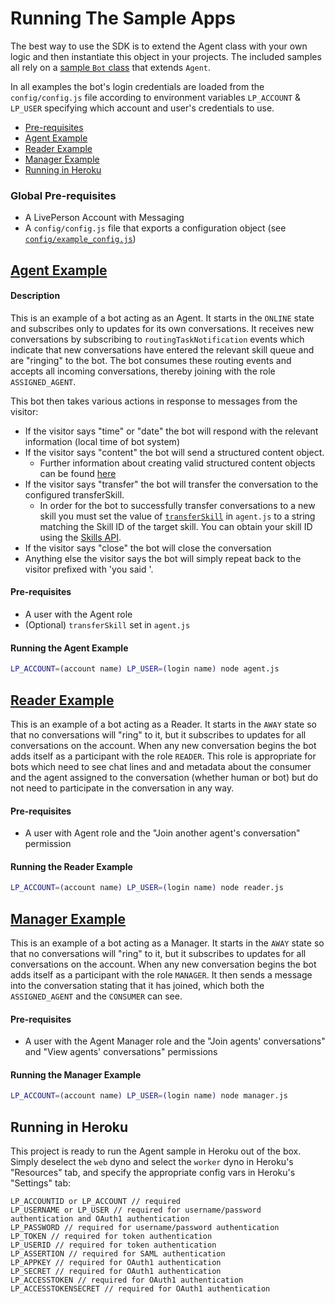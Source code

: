 # Running The Sample Apps

The best way to use the SDK is to extend the Agent class with your own logic and then instantiate this object in your projects. The included samples all rely on a [sample `Bot` class][1] that extends `Agent`.

In all examples the bot's login credentials are loaded from the `config/config.js` file according to environment variables `LP_ACCOUNT` & `LP_USER` specifying which account and user's credentials to use.

- [Pre-requisites](#global-pre-requisites)
- [Agent Example](#agent-example)
- [Reader Example](#reader-example)
- [Manager Example](#manager-example)
- [Running in Heroku](#running-in-heroku)

### Global Pre-requisites
- A LivePerson Account with Messaging
- A `config/config.js` file that exports a configuration object (see [`config/example_config.js`][5])

## [Agent Example][2]
#### Description
This is an example of a bot acting as an Agent. It starts in the `ONLINE` state and subscribes only to updates for its own conversations. It receives new conversations by subscribing to `routingTaskNotification` events which indicate that new conversations have entered the relevant skill queue and are "ringing" to the bot. The bot consumes these routing events and accepts all incoming conversations, thereby joining with the role `ASSIGNED_AGENT`.

This bot then takes various actions in response to messages from the visitor:

- If the visitor says "time" or "date" the bot will respond with the relevant information (local time of bot system)
- If the visitor says "content" the bot will send a structured content object.
  - Further information about creating valid structured content objects can be found [here][7]
- If the visitor says "transfer" the bot will transfer the conversation to the configured transferSkill.
  - In order for the bot to successfully transfer conversations to a new skill you must set the value of [`transferSkill`][6] in `agent.js` to a string matching the Skill ID of the target skill. You can obtain your skill ID using the [Skills API][8].
- If the visitor says "close" the bot will close the conversation
- Anything else the visitor says the bot will simply repeat back to the visitor prefixed with 'you said '.

#### Pre-requisites
- A user with the Agent role
- (Optional) `transferSkill` set in `agent.js`

#### Running the Agent Example

   ```sh
   LP_ACCOUNT=(account name) LP_USER=(login name) node agent.js
   ```


## [Reader Example][3]
This is an example of a bot acting as a Reader. It starts in the `AWAY` state so that no conversations will "ring" to it, but it subscribes to updates for all conversations on the account. When any new conversation begins the bot adds itself as a participant with the role `READER`. This role is appropriate for bots which need to see chat lines and and metadata about the consumer and the agent assigned to the conversation (whether human or bot) but do not need to participate in the conversation in any way.

#### Pre-requisites
- A user with Agent role and the "Join another agent's conversation" permission

#### Running the Reader Example

   ```sh
   LP_ACCOUNT=(account name) LP_USER=(login name) node reader.js
   ```

## [Manager Example][4]
This is an example of a bot acting as a Manager. It starts in the `AWAY` state so that no conversations will "ring" to it, but it subscribes to updates for all conversations on the account. When any new conversation begins the bot adds itself as a participant with the role `MANAGER`. It then sends a message into the conversation stating that it has joined, which both the `ASSIGNED_AGENT` and the `CONSUMER` can see.

   
#### Pre-requisites
- A user with the Agent Manager role and the "Join agents' conversations" and "View agents' conversations" permissions

#### Running the Manager Example

   ```sh
   LP_ACCOUNT=(account name) LP_USER=(login name) node manager.js
   ```
   
## Running in Heroku
This project is ready to run the Agent sample in Heroku out of the box. Simply deselect the `web` dyno and select the `worker` dyno in Heroku's "Resources" tab, and specify the appropriate config vars in Heroku's "Settings" tab:

```
LP_ACCOUNTID or LP_ACCOUNT // required
LP_USERNAME or LP_USER // required for username/password authentication and OAuth1 authentication
LP_PASSWORD // required for username/password authentication
LP_TOKEN // required for token authentication
LP_USERID // required for token authentication
LP_ASSERTION // required for SAML authentication
LP_APPKEY // required for OAuth1 authentication
LP_SECRET // required for OAuth1 authentication
LP_ACCESSTOKEN // required for OAuth1 authentication
LP_ACCESSTOKENSECRET // required for OAuth1 authentication
```
   
[1]: /bot/bot.js
[2]: agent.js
[3]: reader.js
[4]: manager.js
[5]: /config/example_config.js
[6]: agent.js#L28
[7]: https://developers.liveperson.com/structured-content-templates.html
[8]: https://developers.liveperson.com/overview.html
[9]: https://github.com/donmanguno/node-agent-sdk#agent-class
